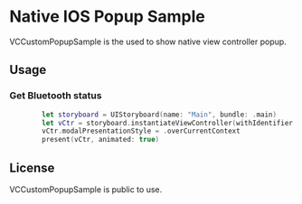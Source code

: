 # Native IOS Popup Sample
VCCustomPopupSample is the used to show native view controller popup.

## Usage

### Get Bluetooth status

```swift
        let storyboard = UIStoryboard(name: "Main", bundle: .main)
        let vCtr = storyboard.instantiateViewController(withIdentifier: "PopupViewController")
        vCtr.modalPresentationStyle = .overCurrentContext
        present(vCtr, animated: true)
```


## License

VCCustomPopupSample is public to use.
